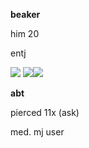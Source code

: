 **beaker**

him 20

entj

![](https://files.catbox.moe/102ken.png) ![](https://files.catbox.moe/t2b4i5.png)![](https://files.catbox.moe/2o4f9m.png)

**abt**

pierced 11x (ask)

med. mj user
